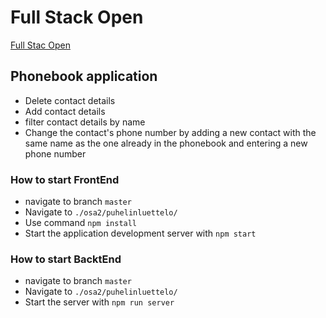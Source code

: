 # Full Stack Open
[Full Stac Open](https://fullstackopen.com/)

## Phonebook application

* Delete contact details
* Add contact details
* filter contact details by name
* Change the contact's phone number by adding a new contact with the same name as the one already in the phonebook and entering a new phone number

### How to start FrontEnd

* navigate to branch ```master```
* Navigate to ```./osa2/puhelinluettelo/```
* Use command ```npm install```
* Start the application development server with ```npm start```

### How to start BacktEnd

* navigate to branch ```master```
* Navigate to ```./osa2/puhelinluettelo/```
* Start the server with ```npm run server```
